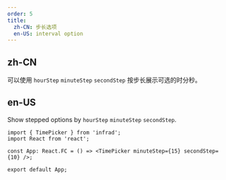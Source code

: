 ```yaml
---
order: 5
title:
  zh-CN: 步长选项
  en-US: interval option
---
```


## zh-CN

可以使用 `hourStep` `minuteStep` `secondStep` 按步长展示可选的时分秒。

## en-US

Show stepped options by `hourStep` `minuteStep` `secondStep`.

```tsx
import { TimePicker } from 'infrad';
import React from 'react';

const App: React.FC = () => <TimePicker minuteStep={15} secondStep={10} />;

export default App;
```
